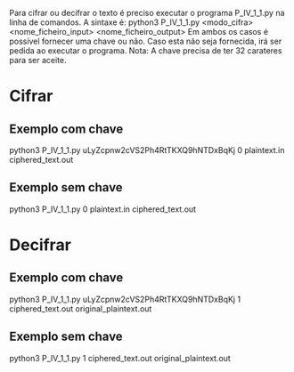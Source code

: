 Para cifrar ou decifrar o texto é preciso executar o programa P_IV_1_1.py na linha de comandos.
A sintaxe é: python3 P_IV_1_1.py <chave> <modo_cifra> <nome_ficheiro_input> <nome_ficheiro_output>
Em ambos os casos é possível fornecer uma chave ou não. Caso esta não seja fornecida, irá ser pedida ao executar o programa.
Nota: A chave precisa de ter 32 carateres para ser aceite.

# Cifrar
## Exemplo com chave
python3 P_IV_1_1.py uLyZcpnw2cVS2Ph4RtTKXQ9hNTDxBqKj 0 plaintext.in ciphered_text.out
## Exemplo sem chave
python3 P_IV_1_1.py 0 plaintext.in ciphered_text.out

# Decifrar
## Exemplo com chave
python3 P_IV_1_1.py uLyZcpnw2cVS2Ph4RtTKXQ9hNTDxBqKj 1 ciphered_text.out original_plaintext.out
## Exemplo sem chave
python3 P_IV_1_1.py 1 ciphered_text.out original_plaintext.out